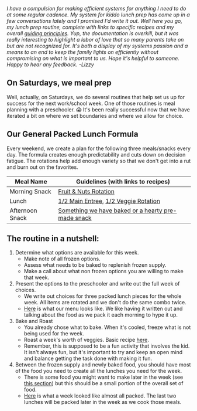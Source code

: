 *I have a compulsion for making efficient systems for anything I need to do at some regular cadence.  My system for kiddo lunch prep has come up in a few conversations lately and I promised I'd write it out.  Well here you go, my lunch prep routine, complete with links to specific recipes and my overall [guiding principles](guiding-principles.md).  Yup, the documentation is overkill, but it was really interesting to highlight a labor of love that so many parents take on but are not recognized for.  It's both a display of my systems passion and a means to an end to keep the family lights on efficiently without compromising on what is important to us.  Hope it's helpful to someone.  Happy to hear any feedback.  -Lizzy*

## On Saturdays, we meal prep
Well, actually, on Saturdays, we do several routines that help set us up for success for the next work/school week.  One of those routines is meal planning with a preschooler. :scream:  It's been really successful now that we have iterated a bit on where we set boundaries and where we allow for choice.

## Our General Packed Lunch Formula
Every weekend, we create a plan for the following three meals/snacks every day.  The formula creates enough predictability and cuts down on decision fatigue.  The rotations help add enough variety so that we don't get into a rut and burn out on the favorites.

| Meal Name    | Guidelines (with links to recipes)     | 
| ----------- | ----------- |
| Morning Snack | [Fruit & Nuts Rotation](fruit-nut.md) | 
| Lunch | [1/2 Main Entree](main-entree.md), [1/2 Veggie Rotation](veggies.md)  |
| Afternoon Snack | [Something we have baked or a hearty pre-made snack](afternoon-snack.md) |

## The routine in a nutshell:

 1. Determine what options are available for this week.
    - Make note of all frozen options.
    - Assess what needs to be baked to replenish frozen supply.
    - Make a call about what non frozen options you are willing to make that week.
 2. Present the options to the preschooler and write out the full week of choices.
    - We write out choices for three packed lunch pieces for the whole week.  All items are rotated and we don't do the same combo twice.
    - [Here](https://user-images.githubusercontent.com/46985575/131226213-7741d2f3-fc3a-4332-afee-320612ae09da.jpeg) is what our menu looks like.  We like having it written out and talking about the food as we pack it each morning to hype it up.
 3. Bake and Roast
    - You already chose what to bake.  When it's cooled, freeze what is not being used for the week.
    - Roast a week's worth of veggies. Basic recipe [here](veggies.md).
    - Remember, this is supposed to be a fun activity that involves the kid.  It isn't always fun, but it's important to try and keep an open mind and balance getting the task done with making it fun.
 4. Between the frozen supply and newly baked food, you should have most of the food you need to create all the lunches you need for the week.
    - There is some food you might want to make later in the week (see [this section](main-entree.md#make-ahead-week-of)) but this should be a small portion of the overall set of food.
    - [Here](https://user-images.githubusercontent.com/46985575/131264829-36736b29-1f52-43fc-a17f-8e78f19da751.jpg) is what a week looked like almost all packed.  The last two lunches will be packed later in the week as we cook those meals.
